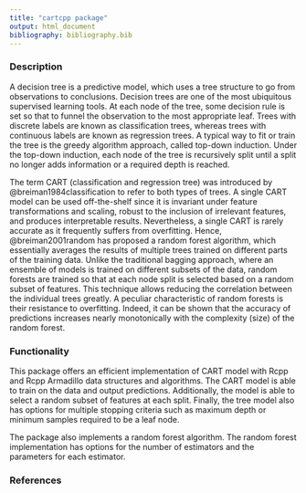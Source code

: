 ```yaml
---
title: "cartcpp package"
output: html_document
bibliography: bibliography.bib
---
```


### Description
A decision tree is a predictive model, which uses a tree structure to go from observations to conclusions.
Decision trees are one of the most ubiquitous supervised learning tools. At each node of the tree, some
decision rule is set so that to funnel the observation to the most appropriate leaf. Trees with discrete labels
are known as classification trees, whereas trees with continuous labels are known as regression trees. A typical
way to fit or train the tree is the greedy algorithm approach, called top-down induction. Under the top-down
induction, each node of the tree is recursively split until a split no longer adds information or a required
depth is reached.

The term CART (classification and regression tree) was introduced by @breiman1984classification to refer to
both types of trees. A single CART model can be used off-the-shelf since it is invariant under feature
transformations and scaling, robust to the inclusion of irrelevant features, and produces interpretable results.
Nevertheless, a single CART is rarely accurate as it frequently suffers from overfitting. Hence, @breiman2001random has proposed a random forest algorithm, which essentially averages the results of multiple trees trained on different parts of the training data. Unlike the traditional bagging approach, where an ensemble of models is trained on different subsets of the data, random forests are trained so that at each node split is selected based on a random subset of features. This technique allows reducing the correlation between the individual trees greatly. A peculiar characteristic of random forests is their resistance to overfitting. Indeed, it can be shown that the accuracy of predictions increases nearly monotonically with the complexity (size) of the random forest.

### Functionality

This package offers an efficient implementation of CART model with Rcpp and  Rcpp Armadillo data
structures and algorithms. The CART model is able to train on the data and output predictions.
Additionally, the model is able to select a random subset of features at each split. Finally, the tree
model also has options for multiple stopping criteria such as maximum depth or minimum samples
required to be a leaf node.

The package also implements a random forest algorithm. The random forest implementation has options for the 
number of estimators and the parameters for each estimator.

### References


